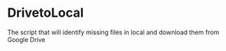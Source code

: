 # DrivetoLocal
The script that will identify missing files in local and download them from Google Drive
